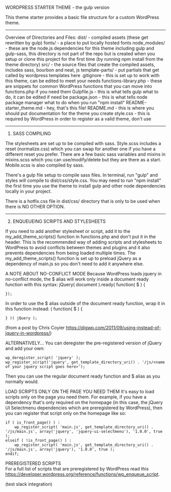 WORDPRESS STARTER THEME - the gulp version

This theme starter provides a basic file structure for a custom WordPress theme.
____________________________________________________________

Overview of Directories and Files:
dist/ - compiled assets (these get rewritten by gulp)
fonts/ - a place to put locally hosted fonts
node_modules/ - 
	these are the node.js dependencies for this theme including gulp and gulp-sass, this directory is not part of the repo but is created when you setup or clone this project for the first time (by running npm install from the theme directory)
src/ - the source files that create the compiled assets, includes sass, bourbon and neat, js
template-parts/ - put partials that get called by wordpress templates here
.gitignore - this is set up to work with this theme, can be edited to meet your needs
functions-library.php - 
	these are snippets for common WordPress functions that you can move into functions.php if you need them
Gulpfile.js - this is what tells gulp what to do, it can be edited if need be
package.json - this is what tells node package manager what to do when you run "npm install"
README-starter_theme.md - hey, that's this file!
README.md - this is where you should put documentation for the theme you create
style.css - this is required by WordPress in order to register as a valid theme, don't use

____________________________________________________________

1. SASS COMPILING

The stylesheets are set up to be compiled with sass. Style.scss includes a reset (normalize.css) which you can swap for another one if you have a different reset you prefer. There are a few basic sass variables and mixins in mixins.scss which you can use/modify/delete but they are there as a start. Mobile.scss is also compiled by sass.

There's a gulp file setup to compile sass files.  In terminal, run "gulp" and styles will compile to dist/css/style.css.  You may need to run "npm install" the first time you use the theme to install gulp and other node dependencies locally in your project.

There is a hotfix.css file in dist/css/ directory that is only to be used when there is NO OTHER OPTION.

____________________________________________________________

2. ENQUEUEING SCRIPTS AND STYLESHEETS

If you need to add another stylesheet or script, add it to the my_add_theme_scripts() function in functions.php and don't put it in the header. This is the recommended way of adding scripts and stylesheets to WordPress to avoid conflicts between themes and plugins and it also prevents dependencies from being loaded multiple times. The my_add_theme_scripts() function is set up to preload jQuery as a dependency of main.js so you don't need to add it anywhere else.

A NOTE ABOUT NO-CONFLICT MODE
Because WordPress loads jquery in no-conflict mode, the $ alias will work only inside a document ready function with this syntax:
	jQuery( document ).ready( function( $ ) {
		
	});

In order to use the $ alias outside of the document ready function, wrap it in this function instead:
	( function( $ ) {  
  
	} )( jQuery );

(from a post by Chris Coyier https://digwp.com/2011/09/using-instead-of-jquery-in-wordpress/)

ALTERNATIVELY...
You can deregister the pre-registered version of jQuery and add your own:

	wp_deregister_script( 'jquery' );
    wp_register_script('jquery', get_template_directory_uri() . '/js/<name of your jquery script goes here>');

Then you can use the regular document ready function and $ alias as you normally would.


LOAD SCRIPTS ONLY ON THE PAGE YOU NEED THEM
It's easy to load scripts only on the page you need them. For example, if you have a dependency that's only required on the homepage (in this case, the jQuery UI Selectmenu dependencies which are preregistered by WordPress), then you can register that script only on the homepage like so:

	if ( is_front_page() ) :
    	wp_register_script( 'main.js', get_template_directory_uri() . '/js/main.js', array('jquery', 'jquery-ui-selectmenu'), '1.0.0', true );
	elseif ( !is_front_page() ) : 
		wp_register_script( 'main.js', get_template_directory_uri() . '/js/main.js', array('jquery'), '1.0.0', true );
	endif;


PREREGISTERED SCRIPTS	
For a full list of scripts that are preregistered by WordPress read this https://developer.wordpress.org/reference/functions/wp_enqueue_script.
    

(test slack integration)
